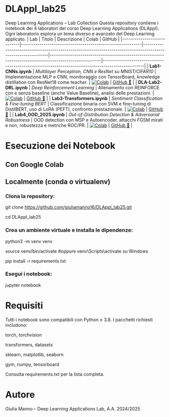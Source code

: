 # DLAppl_lab25
Deep Learning Applications – Lab Collection
Questa repository contiene i notebook dei 4 laboratori del corso Deep Learning Applications (DLAppl). Ogni laboratorio esplora un tema diverso e avanzato del Deep Learning applicato.
| Lab                         | Titolo                                                   | Descrizione                                                                                                 | Colab                                                                                                 | GitHub                                                                                          |
|----------------------------|-----------------------------------------------------------|-------------------------------------------------------------------------------------------------------------|-------------------------------------------------------------------------------------------------------|--------------------------------------------------------------------------------------------------|
| **Lab1-CNNs.ipynb**         | *Multilayer Perceptron, CNN e ResNet su MNIST/CIFAR10*   | Implementazione MLP e CNN, monitoraggio con TensorBoard, knowledge distillation con ResNet18 come teacher. | [![Colab](https://colab.research.google.com/assets/colab-badge.svg)](https://colab.research.google.com/github/giuliamanno16/DLAppl_lab25/blob/main/Lab1-CNNs.ipynb) | [GitHub 🔗](https://github.com/giuliamanno16/DLAppl_lab25/blob/main/Lab1-CNNs.ipynb)         |
| **DLA-Lab2-DRL.ipynb**      | *Deep Reinforcement Learning*                            | Allenamento con REINFORCE con e senza baseline (anche Value Baseline), analisi delle prestazioni.          | [![Colab](https://colab.research.google.com/assets/colab-badge.svg)](https://colab.research.google.com/github/giuliamanno16/DLAppl_lab25/blob/main/DLA-Lab2-DRL.ipynb) | [GitHub 🔗](https://github.com/giuliamanno16/DLAppl_lab25/blob/main/DLA-Lab2-DRL.ipynb)      |
| **Lab3-Transformers.ipynb** | *Sentiment Classification & Fine-tuning BERT*            | Classificazione binaria con SVM e fine-tuning di DistilBERT, uso di LoRA (PEFT), confronto prestazionale.   | [![Colab](https://colab.research.google.com/assets/colab-badge.svg)](https://colab.research.google.com/github/giuliamanno16/DLAppl_lab25/blob/main/Lab3-Transformers.ipynb) | [GitHub 🔗](https://github.com/giuliamanno16/DLAppl_lab25/blob/main/Lab3-Transformers.ipynb) |
| **Lab4_OOD_2025.ipynb**     | *Out-of-Distribution Detection & Adversarial Robustness* | OOD detection con MSP e Autoencoder, attacchi FGSM mirati e non, robustezza e metriche ROC/PR.              | [![Colab](https://colab.research.google.com/assets/colab-badge.svg)](https://colab.research.google.com/github/giuliamanno16/DLAppl_lab25/blob/main/Lab4_OOD_2025.ipynb) | [GitHub 🔗](https://github.com/giuliamanno16/DLAppl_lab25/blob/main/Lab4_OOD_2025.ipynb)     |


# Esecuzione dei Notebook

## **Con Google Colab**

## **Localmente (conda o virtualenv)**

### **Clona la repository:**

git clone https://github.com/giuliamanno16/DLAppl_lab25.git

cd DLAppl_lab25

### **Crea un ambiente virtuale e installa le dipendenze:**

python3 -m venv venv

source venv/bin/activate  #oppure venv\Scripts\activate su Windows

pip install -r requirements.txt

### **Esegui i notebook:**

jupyter notebook

# Requisiti

Tutti i notebook sono compatibili con Python ≥ 3.8. I pacchetti richiesti includono:

torch, torchvision

transformers, datasets

sklearn, matplotlib, seaborn

gym, numpy, tensorboard

Consulta requirements.txt per la lista completa.

# Autore

Giulia Manno – Deep Learning Applications Lab, A.A. 2024/2025
